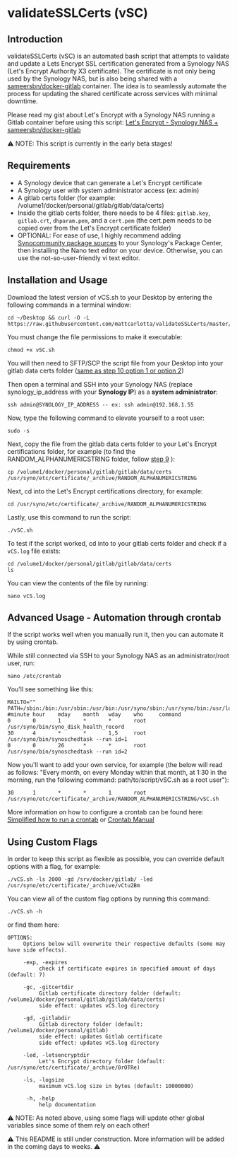 # validateSSLCerts (vSC)

## Introduction

validateSSLCerts (vSC) is an automated bash script that attempts to validate and update a Lets Encrypt SSL certification generated from a Synology NAS (Let's Encrypt Authority X3 certificate). The certificate is not only being used by the Synology NAS, but is also being shared with a <a href="https://github.com/sameersbn/docker-gitlab">sameersbn/docker-gitlab</a> container. The idea is to seamlessly automate the process for updating the shared certificate across services with minimal downtime.

Please read my gist about Let's Encrypt with a Synology NAS running a Gitlab container before using this script: <a href="https://gist.github.com/mattcarlotta/4d9fdb90376c5d13db2c1b69a2d557a6">Let's Encrypt - Synology NAS + sameersbn/docker-gitlab</a>

⚠️ NOTE: This script is currently in the early beta stages!

## Requirements

- A Synology device that can generate a Let's Encrypt certificate
- A Synology user with system administrator access (ex: admin)
- A gitlab certs folder (for example: /volume1/docker/personal/gitlab/gitlab/data/certs)
- Inside the gitlab certs folder, there needs to be 4 files: `gitlab.key`, `gitlab.crt`, `dhparam.pem`, and a `cert.pem` (the cert.pem needs to be copied over from the Let's Encrypt certificate folder)
- OPTIONAL: For ease of use, I highly recommend adding <a href="https://synocommunity.com/">Synocommunity package sources</a> to your Synology's Package Center, then installing the Nano text editor on your device. Otherwise, you can use the not-so-user-friendly vi text editor.

## Installation and Usage

Download the latest version of vCS.sh to your Desktop by entering the following commands in a terminal window:
```
cd ~/Desktop && curl -O -L https://raw.githubusercontent.com/mattcarlotta/validateSSLCerts/master/vSC.sh
```

You must change the file permissions to make it executable:
```
chmod +x vSC.sh
```

You will then need to SFTP/SCP the script file from your Desktop into your gitlab data certs folder (<a href="https://gist.github.com/mattcarlotta/4d9fdb90376c5d13db2c1b69a2d557a6">same as step 10 option 1 or option 2</a>)

Then open a terminal and SSH into your Synology NAS (replace synology_ip_address with your <b>Synology IP</b>) as a <b>system administrator</b>:
```
ssh admin@SYNOLOGY_IP_ADDRESS -- ex: ssh admin@192.168.1.55
```

Now, type the following command to elevate yourself to a root user:
```
sudo -s
```

Next, copy the file from the gitlab data certs folder to your Let's Encrypt certifications folder, for example (to find the RANDOM_ALPHANUMERICSTRING folder, follow <a href="https://gist.github.com/mattcarlotta/4d9fdb90376c5d13db2c1b69a2d557a6">step 9</a> ):
```
cp /volume1/docker/personal/gitlab/gitlab/data/certs /usr/syno/etc/certificate/_archive/RANDOM_ALPHANUMERICSTRING
```

Next, cd into the Let's Encrypt certifications directory, for example:
```
cd /usr/syno/etc/certificate/_archive/RANDOM_ALPHANUMERICSTRING
```

Lastly, use this command to run the script:
```
./vSC.sh
```

To test if the script worked, cd into to your gitlab certs folder and check if a `vCS.log` file exists:
```
cd /volume1/docker/personal/gitlab/gitlab/data/certs
ls
```

You can view the contents of the file by running:
```
nano vCS.log
```

## Advanced Usage - Automation through crontab

If the script works well when you manually run it, then you can automate it by using crontab.

While still connected via SSH to your Synology NAS as an administrator/root user, run:
```
nano /etc/crontab  
```

You'll see something like this:
```
MAILTO=""
PATH=/sbin:/bin:/usr/sbin:/usr/bin:/usr/syno/sbin:/usr/syno/bin:/usr/local/sbin:/usr/local/bin
#minute hour    mday    month   wday    who     command
0       0       1       *       *       root    /usr/syno/bin/syno_disk_health_record
30      4       *       *       1,5     root    /usr/syno/bin/synoschedtask --run id=1
0       0       26      *       *       root    /usr/syno/bin/synoschedtask --run id=2
```

Now you'll want to add your own service, for example (the below will read as follows: "Every month, on every Monday within that month, at 1:30 in the morning, run the following command: path/to/script/vSC.sh as a root user"):
```
30      1       *       *       1       root    /usr/syno/etc/certificate/_archive/RANDOM_ALPHANUMERICSTRING/vSC.sh
```

More information on how to configure a crontab can be found here:
<a href="https://www.cyberciti.biz/faq/how-to-run-cron-job-every-minute-on-linuxunix/">Simplified how to run a crontab</a>
or
<a href="https://help.ubuntu.com/community/CronHowto">Crontab Manual</a>

## Using Custom Flags

In order to keep this script as flexible as possible, you can override default options with a flag, for example:
```
./vCS.sh -ls 2000 -gd /srv/docker/gitlab/ -led /usr/syno/etc/certificate/_archive/vCtu2Bm
```

You can view all of the custom flag options by running this command:
```
./vCS.sh -h
```

or find them here:
```
OPTIONS:
     Options below will overwrite their respective defaults (some may have side effects).

     -exp, -expires
          check if certificate expires in specified amount of days (default: 7)

     -gc, -gitcertdir
          Gitlab certificate directory folder (default: /volume1/docker/personal/gitlab/gitlab/data/certs)
          side effect: updates vCS.log directory

     -gd, -gitlabdir
          Gitlab directory folder (default: /volume1/docker/personal/gitlab)
          side effect: updates Gitlab certificate
          side effect: updates vCS.log directory

     -led, -letsencryptdir
          Let's Encrypt directory folder (default: /usr/syno/etc/certificate/_archive/0rOTRe)

     -ls, -logsize
          maximum vCS.log size in bytes (default: 10000000)

      -h, -help
          help documentation
```

⚠️ NOTE: As noted above, using some flags will update other global variables since some of them rely on each other!


⚠️ This README is still under construction. More information will be added in the coming days to weeks. ⚠️
